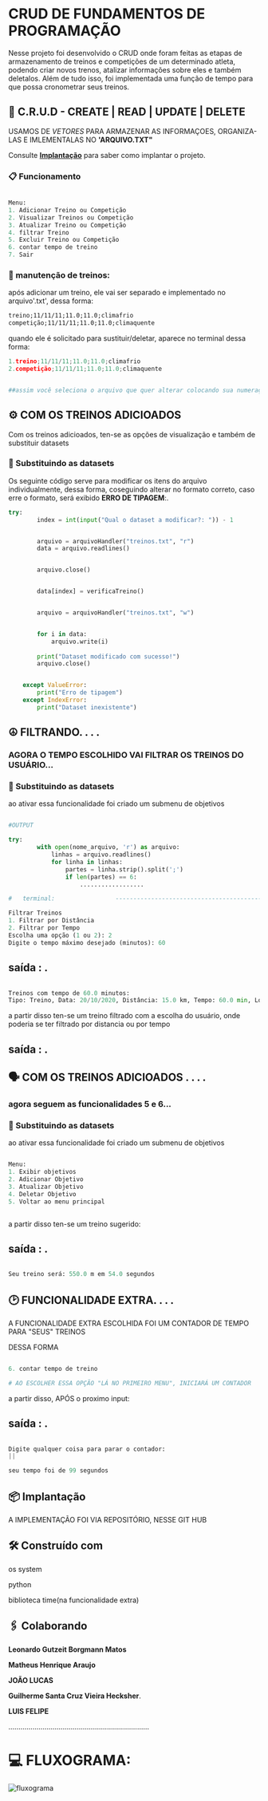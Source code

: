 # CRUD DE FUNDAMENTOS DE PROGRAMAÇÃO


Nesse projeto foi desenvolvido o CRUD onde foram feitas as etapas de armazenamento de treinos e competições de um determinado atleta, podendo criar novos trenos, atalizar informações sobre eles e também deletalos. Além de tudo isso, foi implementada uma função de tempo para que possa cronometrar seus treinos.


## 🚀 C.R.U.D - CREATE | READ | UPDATE | DELETE


USAMOS DE *VETORES* PARA ARMAZENAR AS INFORMAÇOES, ORGANIZA-LAS E IMLEMENTALAS NO **'ARQUIVO.TXT"**


Consulte **[Implantação](#-implanta%C3%A7%C3%A3o)** para saber como implantar o projeto.


### 📋 Funcionamento






```python

Menu:
1. Adicionar Treino ou Competição
2. Visualizar Treinos ou Competição
3. Atualizar Treino ou Competição
4. filtrar Treino
5. Excluir Treino ou Competição
6. contar tempo de treino
7. Sair

```


### 🔧 manutenção de treinos:


após adicionar um treino, ele vai ser separado e implementado no arquivo'.txt', dessa forma:




```txt
treino;11/11/11;11.0;11.0;climafrio
competição;11/11/11;11.0;11.0;climaquente
```


quando ele é solicitado para sustituir/deletar, aparece no terminal dessa forma:


```python
1.treino;11/11/11;11.0;11.0;climafrio
2.competição;11/11/11;11.0;11.0;climaquente


##assim você seleciona o arquivo que quer alterar colocando sua numeração no input do terminal
```


## ⚙️ COM OS TREINOS ADICIOADOS


Com os treinos adicioados, ten-se as opções de visualização e também de substituir datasets


### 🔩 Substituindo as datasets


Os seguinte código serve para modificar os itens do arquivo individualmente, dessa forma, coseguindo alterar no formato correto, caso erre o formato, será exibido **ERRO DE TIPAGEM**:.


```python
try:
        index = int(input("Qual o dataset a modificar?: ")) - 1


        arquivo = arquivoHandler("treinos.txt", "r")
        data = arquivo.readlines()


        arquivo.close()


        data[index] = verificaTreino()


        arquivo = arquivoHandler("treinos.txt", "w")


        for i in data:
            arquivo.write(i)
       
        print("Dataset modificado com sucesso!")
        arquivo.close()


    except ValueError:
        print("Erro de tipagem")
    except IndexError:
        print("Dataset inexistente")
```



## ☮️ FILTRANDO. . . .


### AGORA O TEMPO ESCOLHIDO VAI FILTRAR OS TREINOS DO USUÁRIO...


### 🔩 Substituindo as datasets


ao ativar essa funcionalidade foi criado um submenu de objetivos

```python

#OUTPUT

try:
        with open(nome_arquivo, 'r') as arquivo:
            linhas = arquivo.readlines()
            for linha in linhas:
                partes = linha.strip().split(';')
                if len(partes) == 6: 
                    ..................

#   terminal:                 ------------------------------------------------------------

Filtrar Treinos
1. Filtrar por Distância
2. Filtrar por Tempo
Escolha uma opção (1 ou 2): 2
Digite o tempo máximo desejado (minutos): 60


```
## saída : .
```Python

Treinos com tempo de 60.0 minutos:
Tipo: Treino, Data: 20/10/2020, Distância: 15.0 km, Tempo: 60.0 min, Localização: jaqueira, Clima: sol

````
a partir disso ten-se um treino filtrado com a escolha do usuário, onde poderia se ter filtrado por distancia ou por tempo

## saída : .






## 🗣️ COM OS TREINOS ADICIOADOS . . . .


### agora seguem as funcionalidades 5 e 6...


### 🔩 Substituindo as datasets


ao ativar essa funcionalidade foi criado um submenu de objetivos

```python

Menu:
1. Exibir objetivos
2. Adicionar Objetivo
3. Atualizar Objetivo
4. Deletar Objetivo
5. Voltar ao menu principal



```
a partir disso ten-se um treino sugerido:

## saída : .

```python

Seu treino será: 550.0 m em 54.0 segundos

```

## 🕑 FUNCIONALIDADE EXTRA. . . .

A FUNCIONALIDADE EXTRA ESCOLHIDA FOI UM CONTADOR DE TEMPO PARA "SEUS" TREINOS


DESSA FORMA
```python

6. contar tempo de treino

# AO ESCOLHER ESSA OPÇÃO "LÁ NO PRIMEIRO MENU", INICIARÁ UM CONTADOR

```
a partir disso, APÓS o proximo input:

## saída : .

```python

Digite qualquer coisa para parar o contador:
||

seu tempo foi de 99 segundos

```

## 📦 Implantação


A IMPLEMENTAÇÃO FOI VIA REPOSITÓRIO, NESSE GIT HUB


## 🛠️ Construído com


os system

python

biblioteca time(na funcionalidade extra)


## 🖇️ Colaborando


**Leonardo Gutzeit Borgmann Matos**

**Matheus Henrique Araujo**

**JOÃO LUCAS**

**Guilherme Santa Cruz Vieira Hecksher**.

**LUIS FELIPE**


......................................................................


# 💻 FLUXOGRAMA:


![fluxograma](file:///C:/Users/leona/Downloads/fluxograma%20do%20Crud.jpg)  